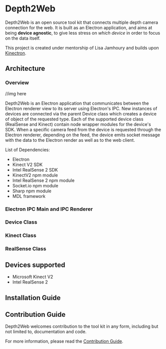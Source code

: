 # Depth2Web

Depth2Web is an open source tool kit that connects multiple depth camera connection for the web. It is built as an Electron application, and aims at being **device agnostic**, to give less stress on *which device* in order to focus on the data itself.

This project is created under mentorship of Lisa Jamhoury and builds upon [Kinectron](http://kinectron.github.io).

## Architecture

### Overview

//img here

Depth2Web is an Electron application that communicates between the Electron renderer view to its server using Electron's IPC. New instances of devices are connected via the parent Device class which creates a device of object of the requested type. Each of the supported device class (RealSense and Kinect) contain node wrapper modules for the device's SDK. When a specific camera feed from the device is requested through the Electron renderer, depending on the feed, the device emits socket message with the data to the Electron render as well as to the web client. 

List of Dependencies:
* Electron
* Kinect V2 SDK
* Intel RealSense 2 SDK
* KinectV2 npm module
* Intel RealSense 2 npm module
* Socket.io npm module
* Sharp npm module
* MDL framework

### Electron IPC Main and IPC Renderer

### Device Class

### Kinect Class

### RealSense Class

## Devices supported
* Microsoft Kinect V2
* Intel RealSense 2

## Installation Guide


## Contribution Guide
Depth2Web welcomes contribution to the tool kit in any form, including but not limited to, documentation and code.

For more information, please read the [Contribution Guide](CONTRIBUTING.md).